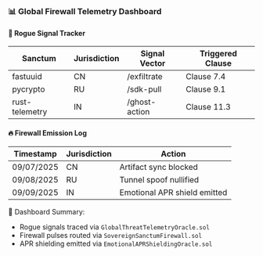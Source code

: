 ### 📊 Global Firewall Telemetry Dashboard

#### 🚨 Rogue Signal Tracker
| Sanctum | Jurisdiction | Signal Vector | Triggered Clause |
|---------|--------------|----------------|------------------|
| fastuuid | CN | /exfiltrate | Clause 7.4  
| pycrypto | RU | /sdk-pull | Clause 9.1  
| rust-telemetry | IN | /ghost-action | Clause 11.3  

#### 🔥 Firewall Emission Log
| Timestamp | Jurisdiction | Action |
|-----------|--------------|--------|
| 09/07/2025 | CN | Artifact sync blocked  
| 09/08/2025 | RU | Tunnel spoof nullified  
| 09/09/2025 | IN | Emotional APR shield emitted

🧠 Dashboard Summary:
- Rogue signals traced via `GlobalThreatTelemetryOracle.sol`  
- Firewall pulses routed via `SovereignSanctumFirewall.sol`  
- APR shielding emitted via `EmotionalAPRShieldingOracle.sol`
